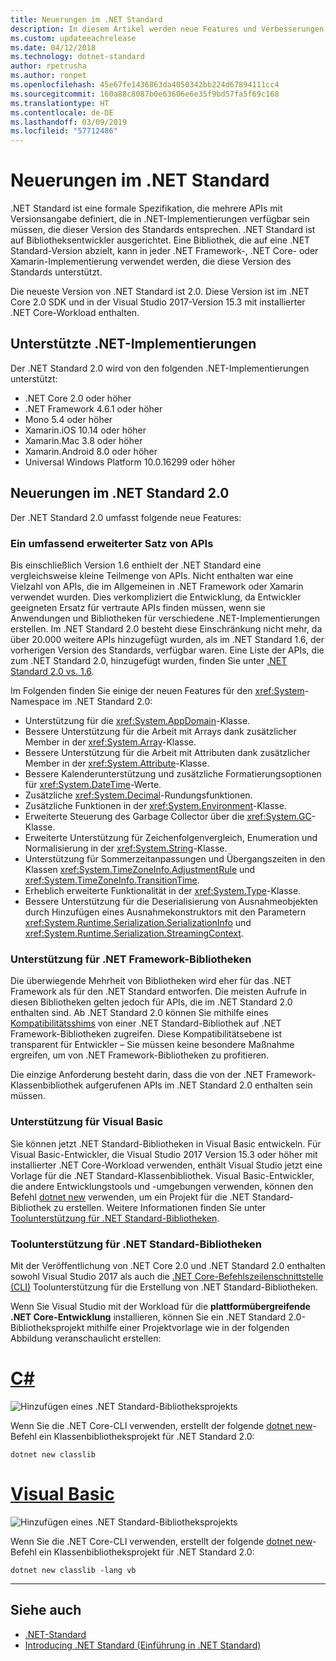 ```yaml
---
title: Neuerungen im .NET Standard
description: In diesem Artikel werden neue Features und Verbesserungen zusammengefasst, die in jeder neuen Version von .NET Standard auffindbar sind.
ms.custom: updateeachrelease
ms.date: 04/12/2018
ms.technology: dotnet-standard
author: rpetrusha
ms.author: ronpet
ms.openlocfilehash: 45e67fe1436863da4050342bb224d67894111cc4
ms.sourcegitcommit: 160a88c8087b0e63606e6e35f9bd57fa5f69c168
ms.translationtype: HT
ms.contentlocale: de-DE
ms.lasthandoff: 03/09/2019
ms.locfileid: "57712486"
---
```

# <a name="whats-new-in-the-net-standard"></a>Neuerungen im .NET Standard

.NET Standard ist eine formale Spezifikation, die mehrere APIs mit Versionsangabe definiert, die in .NET-Implementierungen verfügbar sein müssen, die dieser Version des Standards entsprechen. .NET Standard ist auf Bibliotheksentwickler ausgerichtet. Eine Bibliothek, die auf eine .NET Standard-Version abzielt, kann in jeder .NET Framework-, .NET Core- oder Xamarin-Implementierung verwendet werden, die diese Version des Standards unterstützt.

Die neueste Version von .NET Standard ist 2.0. Diese Version ist im .NET Core 2.0 SDK und in der Visual Studio 2017-Version 15.3 mit installierter .NET Core-Workload enthalten.

## <a name="supported-net-implementations"></a>Unterstützte .NET-Implementierungen

Der .NET Standard 2.0 wird von den folgenden .NET-Implementierungen unterstützt:

- .NET Core 2.0 oder höher
- .NET Framework 4.6.1 oder höher
- Mono 5.4 oder höher
- Xamarin.iOS 10.14 oder höher
- Xamarin.Mac 3.8 oder höher
- Xamarin.Android 8.0 oder höher
- Universal Windows Platform 10.0.16299 oder höher

## <a name="whats-new-in-the-net-standard-20"></a>Neuerungen im .NET Standard 2.0

Der .NET Standard 2.0 umfasst folgende neue Features:

### <a name="a-vastly-expanded-set-of-apis"></a>Ein umfassend erweiterter Satz von APIs

Bis einschließlich Version 1.6 enthielt der .NET Standard eine vergleichsweise kleine Teilmenge von APIs. Nicht enthalten war eine Vielzahl von APIs, die im Allgemeinen in .NET Framework oder Xamarin verwendet wurden. Dies verkompliziert die Entwicklung, da Entwickler geeigneten Ersatz für vertraute APIs finden müssen, wenn sie Anwendungen und Bibliotheken für verschiedene .NET-Implementierungen erstellen. Im .NET Standard 2.0 besteht diese Einschränkung nicht mehr, da über 20.000 weitere APIs hinzugefügt wurden, als im .NET Standard 1.6, der vorherigen Version des Standards, verfügbar waren. Eine Liste der APIs, die zum .NET Standard 2.0, hinzugefügt wurden, finden Sie unter [.NET Standard 2.0 vs. 1.6](https://raw.githubusercontent.com/dotnet/standard/master/docs/versions/netstandard2.0_diff.md).

Im Folgenden finden Sie einige der neuen Features für den <xref:System>-Namespace im .NET Standard 2.0:

- Unterstützung für die <xref:System.AppDomain>-Klasse.
- Bessere Unterstützung für die Arbeit mit Arrays dank zusätzlicher Member in der <xref:System.Array>-Klasse.
- Bessere Unterstützung für die Arbeit mit Attributen dank zusätzlicher Member in der <xref:System.Attribute>-Klasse.
- Bessere Kalenderunterstützung und zusätzliche Formatierungsoptionen für <xref:System.DateTime>-Werte.
- Zusätzliche <xref:System.Decimal>-Rundungsfunktionen.
- Zusätzliche Funktionen in der <xref:System.Environment>-Klasse.
- Erweiterte Steuerung des Garbage Collector über die <xref:System.GC>-Klasse.
- Erweiterte Unterstützung für Zeichenfolgenvergleich, Enumeration und Normalisierung in der <xref:System.String>-Klasse.
- Unterstützung für Sommerzeitanpassungen und Übergangszeiten in den Klassen <xref:System.TimeZoneInfo.AdjustmentRule> und <xref:System.TimeZoneInfo.TransitionTime>.
- Erheblich erweiterte Funktionalität in der <xref:System.Type>-Klasse.
- Bessere Unterstützung für die Deserialisierung von Ausnahmeobjekten durch Hinzufügen eines Ausnahmekonstruktors mit den Parametern <xref:System.Runtime.Serialization.SerializationInfo> und <xref:System.Runtime.Serialization.StreamingContext>.

### <a name="support-for-net-framework-libraries"></a>Unterstützung für .NET Framework-Bibliotheken

Die überwiegende Mehrheit von Bibliotheken wird eher für das .NET Framework als für den .NET Standard entworfen. Die meisten Aufrufe in diesen Bibliotheken gelten jedoch für APIs, die im .NET Standard 2.0 enthalten sind. Ab .NET Standard 2.0 können Sie mithilfe eines [Kompatibilitätsshims](https://github.com/dotnet/standard/blob/master/docs/planning/netstandard-2.0/README.md#assembly-unification) von einer .NET Standard-Bibliothek auf .NET Framework-Bibliotheken zugreifen. Diese Kompatibilitätsebene ist transparent für Entwickler – Sie müssen keine besondere Maßnahme ergreifen, um von .NET Framework-Bibliotheken zu profitieren.

Die einzige Anforderung besteht darin, dass die von der .NET Framework-Klassenbibliothek aufgerufenen APIs im .NET Standard 2.0 enthalten sein müssen.

### <a name="support-for-visual-basic"></a>Unterstützung für Visual Basic

Sie können jetzt .NET Standard-Bibliotheken in Visual Basic entwickeln. Für Visual Basic-Entwickler, die Visual Studio 2017 Version 15.3 oder höher mit installierter .NET Core-Workload verwenden, enthält Visual Studio jetzt eine Vorlage für die .NET Standard-Klassenbibliothek. Visual Basic-Entwickler, die andere Entwicklungstools und -umgebungen verwenden, können den Befehl [dotnet new](../../core/tools/dotnet-new.md) verwenden, um ein Projekt für die .NET Standard-Bibliothek zu erstellen. Weitere Informationen finden Sie unter [Toolunterstützung für .NET Standard-Bibliotheken](#tooling-support-for-net-standard-libraries).

### <a name="tooling-support-for-net-standard-libraries"></a>Toolunterstützung für .NET Standard-Bibliotheken

Mit der Veröffentlichung von .NET Core 2.0 und .NET Standard 2.0 enthalten sowohl Visual Studio 2017 als auch die [.NET Core-Befehlszeilenschnittstelle (CLI)](../../core/tools/index.md) Toolunterstützung für die Erstellung von .NET Standard-Bibliotheken.

Wenn Sie Visual Studio mit der Workload für die **plattformübergreifende .NET Core-Entwicklung** installieren, können Sie ein .NET Standard 2.0-Bibliotheksprojekt mithilfe einer Projektvorlage wie in der folgenden Abbildung veranschaulicht erstellen:

# <a name="ctabcsharp"></a>[C#](#tab/csharp)

![Hinzufügen eines .NET Standard-Bibliotheksprojekts](./media/std-project-cs.png)

Wenn Sie die .NET Core-CLI verwenden, erstellt der folgende [dotnet new](../../core/tools/dotnet-new.md)-Befehl ein Klassenbibliotheksprojekt für .NET Standard 2.0:

```
dotnet new classlib
```

# <a name="visual-basictabvb"></a>[Visual Basic](#tab/vb)

![Hinzufügen eines .NET Standard-Bibliotheksprojekts](./media/std-project-vb.png)

Wenn Sie die .NET Core-CLI verwenden, erstellt der folgende [dotnet new](../../core/tools/dotnet-new.md)-Befehl ein Klassenbibliotheksprojekt für .NET Standard 2.0:

```
dotnet new classlib -lang vb
```

---

## <a name="see-also"></a>Siehe auch

- [.NET-Standard](../net-standard.md)
- [Introducing .NET Standard (Einführung in .NET Standard)](https://devblogs.microsoft.com/dotnet/introducing-net-standard/)

